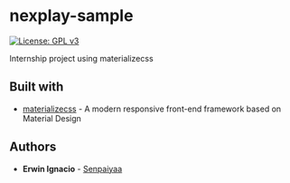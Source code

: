 # nexplay-sample
[![License: GPL v3](https://img.shields.io/badge/License-GPLv3-blue.svg)](https://www.gnu.org/licenses/gpl-3.0)

Internship project using materializecss

## Built with

* [materializecss](https://materializecss.com/) - A modern responsive front-end framework based on Material Design

## Authors

* **Erwin Ignacio** - [Senpaiyaa](https://github.com/Senpaiyaa)

